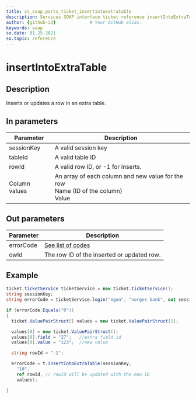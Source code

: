 ```yaml
---
title: cs_soap_ports_ticket_insertintoextratable
description: Services SOAP interface ticket reference insertIntoExtraTable
author: {github-id}             # Your GitHub alias.
keywords: soap
so.date: 01.25.2021
so.topic: reference
---
```


# insertIntoExtraTable

## Description

Inserts or updates a row in an extra table.

## In parameters

| Parameter | Description |
|---|---|
| sessionKey | A valid session key |
| tableId | A valid table ID |
| rowId | A valid row ID, or -1 for inserts. |
| Column values | An array of each column and new value for the row<br>Name (ID of the column)<br>Value |

## Out parameters

| Parameter | Description |
|---|---|
| errorCode | [See list of codes][1] |
| owId | The row ID of the inserted or updated row. |

## Example

```csharp
ticket.ticketService ticketService = new ticket.ticketService();
string sessionKey;
string errorCode = ticketService.login("egon", "norges bank", out sessionKey);

if (errorCode.Equals("0"))
{
  ticket.ValuePairStruct[] values = new ticket.ValuePairStruct[1];

  values[0] = new ticket.ValuePairStruct();
  values[0].field = "27";   //extra field id
  values[0].value = "123";  //new value

  string rowId = "-1";

  errorCode = t.insertIntoExtraTable(sessionKey,
    "10",
    ref rowId, // rowId will be updated with the new ID
    values);

}
```

<!-- Referenced links -->
[1]: ../error-codes.md
